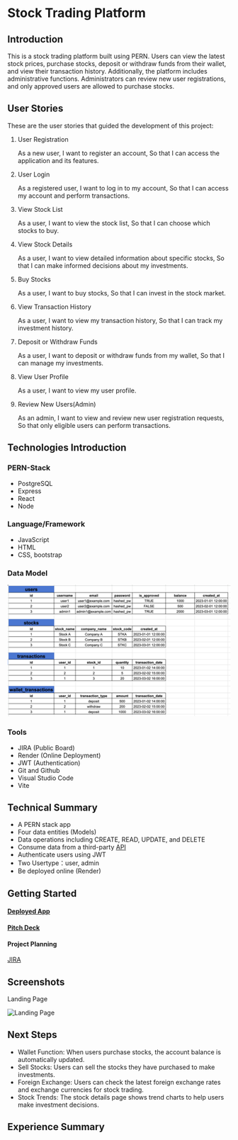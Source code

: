 # Stock Trading Platform

## Introduction

This is a stock trading platform built using PERN. Users can view the latest stock prices, purchase stocks, deposit or withdraw funds from their wallet, and view their transaction history. Additionally, the platform includes administrative functions. Administrators can review new user registrations, and only approved users are allowed to purchase stocks.

## User Stories

These are the user stories that guided the development of this project:

1. User Registration

   As a new user, I want to register an account,
   So that I can access the application and its features.

2. User Login

   As a registered user, I want to log in to my account,
   So that I can access my account and perform transactions.

3. View Stock List

   As a user, I want to view the stock list,
   So that I can choose which stocks to buy.

4. View Stock Details

   As a user, I want to view detailed information about specific stocks,
   So that I can make informed decisions about my investments.

5. Buy Stocks

   As a user, I want to buy stocks,
   So that I can invest in the stock market.

6. View Transaction History

   As a user, I want to view my transaction history,
   So that I can track my investment history.

7. Deposit or Withdraw Funds

   As a user, I want to deposit or withdraw funds from my wallet,
   So that I can manage my investments.

8. View User Profile

   As a user, I want to view my user profile.

9. Review New Users(Admin)

   As an admin, I want to view and review new user registration requests,
   So that only eligible users can perform transactions.

## Technologies Introduction

### PERN-Stack

- PostgreSQL
- Express
- React
- Node

### Language/Framework

- JavaScript
- HTML
- CSS, bootstrap

### Data Model

![Data Model](/client/public/DataModel.png)

### Tools

- JIRA (Public Board)
- Render (Online Deployment)
- JWT (Authentication)
- Git and Github
- Visual Studio Code
- Vite

## Technical Summary

- A PERN stack app
- Four data entities (Models)
- Data operations including CREATE, READ, UPDATE, and DELETE
- Consume data from a third-party [API](https://www.stockdata.org/)
- Authenticate users using JWT
- Two Usertype：user, admin
- Be deployed online (Render)

## Getting Started

#### [Deployed App](https://stocks-trading-platform.onrender.com)

#### [Pitch Deck]()

#### Project Planning

[JIRA](https://molly-project.atlassian.net/jira/software/projects/ST/boards/3)

## Screenshots

Landing Page

![Landing Page]()

## Next Steps

- Wallet Function: When users purchase stocks, the account balance is automatically updated.
- Sell Stocks: Users can sell the stocks they have purchased to make investments.
- Foreign Exchange: Users can check the latest foreign exchange rates and exchange currencies for stock trading.
- Stock Trends: The stock details page shows trend charts to help users make investment decisions.

## Experience Summary
